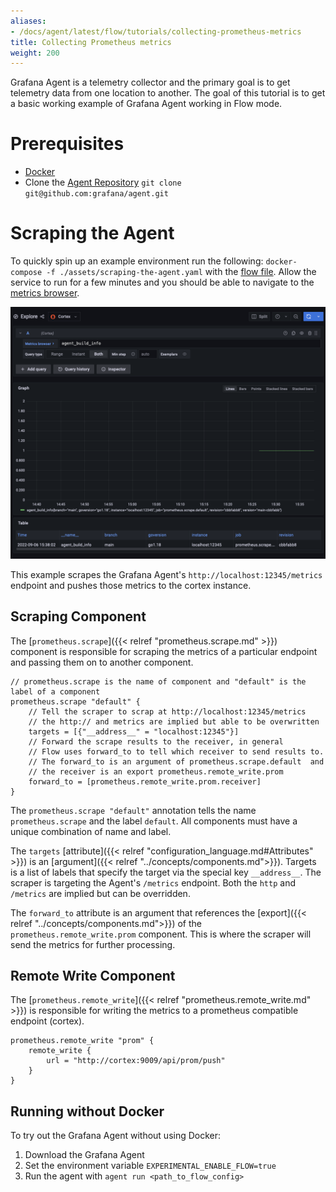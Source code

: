 ```yaml
---
aliases:
- /docs/agent/latest/flow/tutorials/collecting-prometheus-metrics
title: Collecting Prometheus metrics
weight: 200
---
```


Grafana Agent is a telemetry collector and the primary goal is to get telemetry data from one location to another. The goal of this tutorial is to get a basic working example of Grafana Agent working in Flow mode.  

# Prerequisites

* [Docker](https://www.docker.com/products/docker-desktop)
* Clone the [Agent Repository](https://github.com/grafana/agent) `git clone git@github.com:grafana/agent.git`

# Scraping the Agent

To quickly spin up an example environment run the following: `docker-compose -f ./assets/scraping-the-agent.yaml` with the [flow file](../assets/flow_configs/agent.flow). Allow the service to run for a few minutes and you should be able to navigate to the [metrics browser](http://localhost:3000/explore?orgId=1&left=%5B%22now-1h%22,%22now%22,%22Cortex%22,%7B%22refId%22:%22A%22,%22instant%22:true,%22range%22:true,%22exemplar%22:false,%22expr%22:%22agent_build_info%22%7D%5D). 

![](./assets/agent_build_info.png)

This example scrapes the Grafana Agent's `http://localhost:12345/metrics` endpoint and pushes those metrics to the cortex instance. 


## Scraping Component

The [`prometheus.scrape`]({{< relref "prometheus.scrape.md" >}}) component is responsible for scraping the metrics of a particular endpoint and passing them on to another component.

```river
// prometheus.scrape is the name of component and "default" is the label of a component
prometheus.scrape "default" {
    // Tell the scraper to scrap at http://localhost:12345/metrics
    // the http:// and metrics are implied but able to be overwritten 
    targets = [{"__address__" = "localhost:12345"}]
    // Forward the scrape results to the receiver, in general 
    // Flow uses forward_to to tell which receiver to send results to. 
    // The forward_to is an argument of prometheus.scrape.default  and 
    // the receiver is an export prometheus.remote_write.prom
    forward_to = [prometheus.remote_write.prom.receiver]
}
```

The `prometheus.scrape "default"` annotation tells the name `prometheus.scrape` and the label `default`. All components must have a unique combination of name and label.

The `targets` [attribute]({{< relref "configuration_language.md#Attributes" >}}) is an [argument]({{< relref "../concepts/components.md">}}). Targets is a list of labels that specify the target via the special key `__address__`. The scraper is targeting the Agent's `/metrics` endpoint. Both the `http` and `/metrics` are implied but can be overridden.

The `forward_to` attribute is an argument that references the [export]({{< relref "../concepts/components.md">}}) of the `prometheus.remote_write.prom` component. This is where the scraper will send the metrics for further processing.

## Remote Write Component

The [`prometheus.remote_write`]({{< relref "prometheus.remote_write.md" >}}) is responsible for writing the metrics to a prometheus compatible endpoint (cortex).

```river
prometheus.remote_write "prom" {
    remote_write {
        url = "http://cortex:9009/api/prom/push"
    }
}
```

## Running without Docker

To try out the Grafana Agent without using Docker:
1. Download the Grafana Agent 
1. Set the environment variable `EXPERIMENTAL_ENABLE_FLOW=true`
1. Run the agent with `agent run <path_to_flow_config>`
